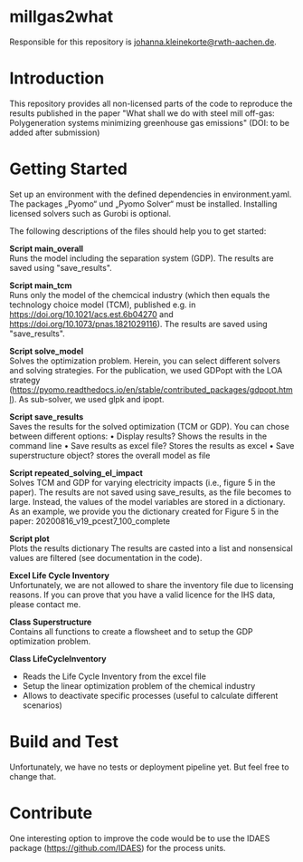 # millgas2what

Responsible for this repository is johanna.kleinekorte@rwth-aachen.de.

# Introduction 
This repository provides all non-licensed parts of the code to reproduce the results published in the paper "What shall we do with steel mill off-gas: Polygeneration systems minimizing greenhouse gas emissions" (DOI: to be added after submission)

# Getting Started
Set up an environment with the defined dependencies in environment.yaml. The packages „Pyomo“ und „Pyomo Solver“ must be installed. Installing licensed solvers such as Gurobi is optional.

The following descriptions of the files should help you to get started:

**Script main_overall**  
Runs the model including the separation system (GDP). The results are saved using "save_results".

**Script main_tcm**  
Runs only the model of the chemcical industry (which then equals the technology choice model (TCM), published e.g. in https://doi.org/10.1021/acs.est.6b04270 and https://doi.org/10.1073/pnas.1821029116). The results are saved using "save_results". 

**Script solve_model**  
Solves the optimization problem. Herein, you can select different solvers and solving strategies. For the publication, we used GDPopt with the LOA strategy (https://pyomo.readthedocs.io/en/stable/contributed_packages/gdpopt.html).
As sub-solver, we used glpk and ipopt. 

**Script save_results**  
Saves the results for the solved optimization (TCM or GDP). You can chose between different options: 
•	Display results? Shows the results in the command line
•	Save results as excel file? Stores the results as excel 
•	Save superstructure object? stores the overall model as file

**Script repeated_solving_el_impact**  
Solves TCM and GDP for varying electricity impacts (i.e., figure 5 in the paper). The results are not saved using save_results, as the file becomes to large. Instead, the values of the model variables are stored in a dictionary. As an example, we provide you the dictionary created for Figure 5 in the paper: 20200816_v19_pcest7_100_complete 

**Script plot**  
Plots the results dictionary
The results are casted into a list and nonsensical values are filtered (see documentation in the code).

**Excel Life Cycle Inventory**  
Unfortunately, we are not allowed to share the inventory file due to licensing reasons. If you can prove that you have a valid licence for the IHS data, please contact me. 

**Class Superstructure**  
Contains all functions to create a flowsheet and to setup the GDP optimization problem.

**Class LifeCycleInventory**  
- Reads the Life Cycle Inventory from the excel file 
- Setup the linear optimization problem of the chemical industry
- Allows to deactivate specific processes (useful to calculate different scenarios)

# Build and Test
Unfortunately, we have no tests or deployment pipeline yet. But feel free to change that.

# Contribute
One interesting option to improve the code would be to use the IDAES package (https://github.com/IDAES) for the process units. 





